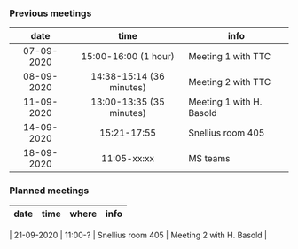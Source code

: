 ### Previous meetings
| date | time | info |
|:-:|:-:|----|
|07-09-2020 | 15:00-16:00 (1 hour) | Meeting 1 with TTC |
|08-09-2020 | 14:38-15:14 (36 minutes) | Meeting 2 with TTC |
|11-09-2020 | 13:00-13:35 (35 minutes) | Meeting 1 with H. Basold |
|14-09-2020 | 15:21-17:55 | Snellius room 405 | Team meeting |
|18-09-2020 | 11:05-xx:xx | MS teams | Team meeting |

### Planned meetings
| date | time | where | info |
|:-:|:-:|---|---|

| 21-09-2020 | 11:00-? | Snellius room 405 | Meeting 2 with H. Basold |
